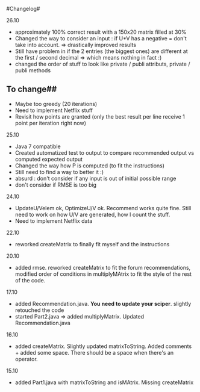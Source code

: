 #Changelog#

26.10
- approximately 100% correct result with a 150x20 matrix filled at 30%
 - Changed the way to consider an input : if U*V has a negative = don't take into account. => drastically improved results
 - Still have problem in if the 2 entries (the biggest ones) are different at the first / second decimal => which means nothing in fact :)
- changed the order of stuff to look like private / publi attributs, private / publi methods

## To change##
- Maybe too greedy (20 iterations)
- Need to implement Netflix stuff
- Revisit how points are granted (only the best result per line receive 1 point per iteration right now)

25.10
- Java 7 compatible
- Created automatized test to output to compare recommended output vs computed expected output
- Changed the way how P is computed (to fit the instructions)
- Still need to find a way to better it :)
 - absurd : don't consider if any input is out of initial possible range
 - don't consider if RMSE is too big

24.10
- UpdateU/Velem ok, OptimizeU/V ok. Recommend works quite fine. Still need to work on how U/V are generated, how I count the stuff.
- Need to implement Netflix data

22.10
- reworked createMatrix to finally fit myself and the instructions

20.10
- added rmse. reworked createMatrix to fit the forum recommendations, modified order of conditions in  multiplyMAtrix to fit the style of the rest of the code.

17.10
- added Recommendation.java. <strong>You need to update your sciper</strong>. slightly retouched the code
- started Part2.java => added multiplyMatrix. Updated Recommendation.java

16.10
- added createMatrix. Slightly updated matrixToString. Added comments + added some space. There should be a space when there's an operator.

15.10
- added Part1.java with matrixToString and isMAtrix. Missing createMatrix

